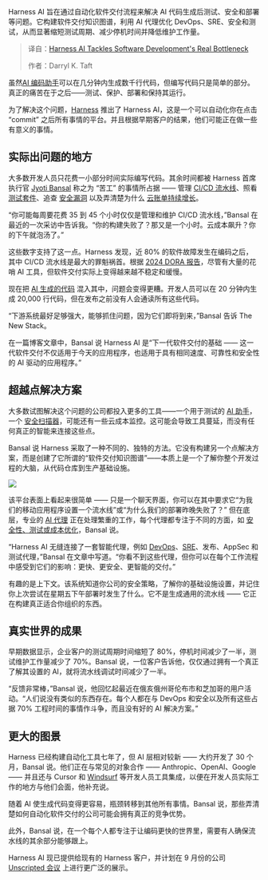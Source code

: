 
<!--
title: Harness AI 解决软件开发的核心瓶颈
cover: https://cdn.thenewstack.io/media/2025/08/f2ef1a1b-akash-rai-q3w3c8iskci-unsplash.jpg
summary: Harness AI 旨在通过自动化软件交付流程来解决 AI 代码生成后测试、安全和部署等问题。它构建软件交付知识图谱，利用 AI 代理优化 DevOps、SRE、安全和测试，从而显著缩短测试周期、减少停机时间并降低维护工作量。
-->

Harness AI 旨在通过自动化软件交付流程来解决 AI 代码生成后测试、安全和部署等问题。它构建软件交付知识图谱，利用 AI 代理优化 DevOps、SRE、安全和测试，从而显著缩短测试周期、减少停机时间并降低维护工作量。

> 译自：[Harness AI Tackles Software Development's Real Bottleneck](https://thenewstack.io/harness-ai-tackles-software-developments-real-bottleneck/)
> 
> 作者：Darryl K. Taft

虽然[AI 编码助手](https://thenewstack.io/what-are-ai-code-assistants-and-how-should-you-use-them/)可以在几分钟内生成数千行代码，但编写代码只是简单的部分。真正的痛苦在于之后——测试、保护、部署和保持其运行。

为了解决这个问题，[Harness](https://harness.io/products/continuous-integration?utm_content=inline+mention) 推出了 Harness AI，这是一个可以自动化你在点击 “commit” 之后所有事情的平台。并且根据早期客户的结果，他们可能正在做一些有意义的事情。

## 实际出问题的地方

大多数开发人员只花费一小部分时间实际编写代码。其余时间都被 Harness 首席执行官 [Jyoti Bansal](https://www.linkedin.com/in/jyotibansal/) 称之为 “苦工” 的事情所占据 —— 管理 [CI/CD 流水线](https://thenewstack.io/introduction-to-ci-cd/)、照看 [测试套件](https://thenewstack.io/a-better-developer-experience-requires-better-testing-tools/)、追查 [安全漏洞](https://thenewstack.io/top-9-api-security-vulnerabilities-how-to-defend-against-them/) 以及弄清楚为什么 [云账单持续增长](https://thenewstack.io/your-engineering-organization-is-too-expensive/)。

“你可能每周要花费 35 到 45 个小时仅仅是管理和维护 CI/CD 流水线，”Bansal 在最近的一次采访中告诉我。“你的构建失败了？那又是一个小时。云成本飙升？你的下午就泡汤了。”

这些数字支持了这一点。Harness 发现，近 80% 的软件故障发生在编码之后，其中 CI/CD 流水线是最大的罪魁祸首。根据 [2024 DORA 报告](https://dora.dev/research/2024/dora-report/)，尽管有大量的花哨 AI 工具，但软件交付实际上变得越来越不稳定和缓慢。

现在把 [AI 生成的代码](https://thenewstack.io/ai-generated-code-needs-refactoring-say-76-of-developers/) 混入其中，问题会变得更糟。开发人员可以在 20 分钟内生成 20,000 行代码，但在发布之前没有人会通读所有这些代码。

“下游系统最好足够强大，能够抓住问题，因为它们即将到来，”Bansal 告诉 The New Stack。

在一篇博客文章中，Bansal 说 Harness AI 是“下一代软件交付的基础 —— 这一代软件交付不仅适用于今天的应用程序，也适用于具有相同速度、可靠性和安全性的 AI 驱动的应用程序。”

## 超越点解决方案

大多数试图解决这个问题的公司都投入更多的工具——一个用于测试的 [AI 助手](https://thenewstack.io/ai-coding-assistants-12-dos-and-donts/)，一个 [安全扫描器](https://thenewstack.io/how-to-implement-a-security-scanner-for-docker-images/)，可能还有一些云成本监控。这可能会导致工具蔓延，而没有任何真正的智能来连接这些点。

Bansal 说 Harness 采取了一种不同的、独特的方法。它没有构建另一个点解决方案，而是创建了它所谓的“软件交付知识图谱”——本质上是一个了解你整个开发过程的大脑，从代码仓库到生产基础设施。

[![](https://cdn.thenewstack.io/media/2025/08/53bd7f9c-unnamed-1-1.png)](https://cdn.thenewstack.io/media/2025/08/53bd7f9c-unnamed-1-1.png)

该平台表面上看起来很简单 —— 只是一个聊天界面，你可以在其中要求它“为我们的移动应用程序设置一个流水线”或“为什么我们的部署昨晚失败了？” 但在底层，专业的 [AI 代理](https://thenewstack.io/ai-agents-a-comprehensive-introduction-for-developers/) 正在处理繁重的工作，每个代理都专注于不同的方面，如 [安全性、测试或成本优化](https://thenewstack.io/ai-is-testing-ai-generated-code-should-you-trust-it)，Bansal 说。

“Harness AI 无缝连接了一套智能代理，例如 [DevOps](https://thenewstack.io/introduction-to-devops/)、[SRE](https://thenewstack.io/ai-reliability-engineering-welcome-to-the-third-age-of-sre/)、发布、AppSec 和测试代理，”Bansal 在文章中写道。“你看不到这些代理，但你可以在每个工作流程中感受到它们的影响：更快、更安全、更智能的交付。”

有趣的是上下文。该系统知道你公司的安全策略，了解你的基础设施设置，并记住你上次尝试在星期五下午部署时发生了什么。它不是生成通用的流水线 —— 它正在构建真正适合你组织的东西。

## 真实世界的成果

早期数据显示，企业客户的测试周期时间缩短了 80%，停机时间减少了一半，测试维护工作量减少了 70%。Bansal 说，一位客户告诉他，仅仅通过拥有一个真正了解其设置的 AI，就将流水线调试时间减少了一半。

“反馈非常棒，”Bansal 说，他回忆起最近在俄亥俄州哥伦布市和芝加哥的用户活动。“人们说没有类似的东西存在。每个人都在与 DevOps 和安全以及所有这些占据 70% 工程时间的事情作斗争，而且没有好的 AI 解决方案。”

## 更大的图景

Harness 已经构建自动化工具七年了，但 AI 层相对较新 —— 大约开发了 30 个月，Bansal 说。他们正在与常见的对象合作 —— Anthropic、OpenAI、Google —— 并且还与 Cursor 和 [Windsurf](https://thenewstack.io/windsurf-an-agentic-ide-that-thinks-and-codes-with-you/) 等开发人员工具集成，以便在开发人员实际工作的地方与他们会面，他补充说。

随着 AI 使生成代码变得更容易，瓶颈转移到其他所有事情。Bansal 说，那些弄清楚如何自动化软件交付的公司可能会拥有真正的竞争优势。

此外，Bansal 说，在一个每个人都专注于让编码更快的世界里，需要有人确保流水线的其余部分能够跟上。

Harness AI 现已提供给现有的 Harness 客户，并计划在 9 月份的公司 [Unscripted 会议](https://www.unscriptedconf.io/) 上进行更广泛的展示。